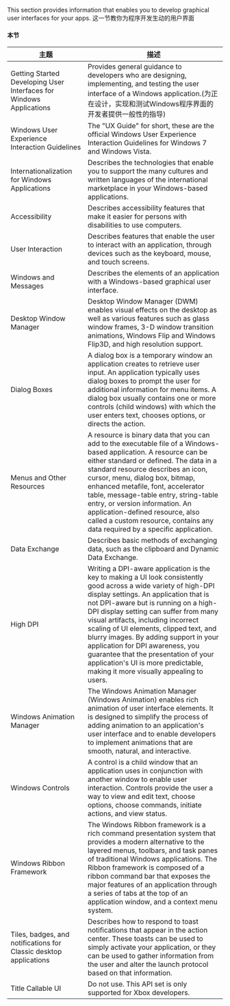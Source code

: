This section provides information that enables you to develop graphical user interfaces for your apps.
这一节教你为程序开发生动的用户界面

#### 本节

主题	| 描述
---- | -----
Getting Started Developing User Interfaces for Windows Applications | Provides general guidance to developers who are designing, implementing, and testing the user interface of a Windows application.(为正在设计，实现和测试Windows程序界面的开发者提供一般性的指导)
Windows User Experience Interaction Guidelines | The "UX Guide" for short, these are the official Windows User Experience Interaction Guidelines for Windows 7 and Windows Vista.
Internationalization for Windows Applications | Describes the technologies that enable you to support the many cultures and written languages of the international marketplace in your Windows-based applications.
Accessibility | Describes accessibility features that make it easier for persons with disabilities to use computers.
User Interaction | Describes features that enable the user to interact with an application, through devices such as the keyboard, mouse, and touch screens.
Windows and Messages | Describes the elements of an application with a Windows-based graphical user interface.
Desktop Window Manager | Desktop Window Manager (DWM) enables visual effects on the desktop as well as various features such as glass window frames, 3-D window transition animations, Windows Flip and Windows Flip3D, and high resolution support.
Dialog Boxes | A dialog box is a temporary window an application creates to retrieve user input. An application typically uses dialog boxes to prompt the user for additional information for menu items. A dialog box usually contains one or more controls (child windows) with which the user enters text, chooses options, or directs the action.
Menus and Other Resources | A resource is binary data that you can add to the executable file of a Windows-based application. A resource can be either standard or defined. The data in a standard resource describes an icon, cursor, menu, dialog box, bitmap, enhanced metafile, font, accelerator table, message-table entry, string-table entry, or version information. An application-defined resource, also called a custom resource, contains any data required by a specific application.
Data Exchange | Describes basic methods of exchanging data, such as the clipboard and Dynamic Data Exchange.
High DPI | Writing a DPI-aware application is the key to making a UI look consistently good across a wide variety of high-DPI display settings. An application that is not DPI-aware but is running on a high-DPI display setting can suffer from many visual artifacts, including incorrect scaling of UI elements, clipped text, and blurry images. By adding support in your application for DPI awareness, you guarantee that the presentation of your application's UI is more predictable, making it more visually appealing to users.
Windows Animation Manager | The Windows Animation Manager (Windows Animation) enables rich animation of user interface elements. It is designed to simplify the process of adding animation to an application's user interface and to enable developers to implement animations that are smooth, natural, and interactive.
Windows Controls | A control is a child window that an application uses in conjunction with another window to enable user interaction. Controls provide the user a way to view and edit text, choose options, choose commands, initiate actions, and view status.
Windows Ribbon Framework | The Windows Ribbon framework is a rich command presentation system that provides a modern alternative to the layered menus, toolbars, and task panes of traditional Windows applications. The Ribbon framework is composed of a ribbon command bar that exposes the major features of an application through a series of tabs at the top of an application window, and a context menu system.
Tiles, badges, and notifications for Classic desktop applications | Describes how to respond to toast notifications that appear in the action center. These toasts can be used to simply activate your application, or they can be used to gather information from the user and alter the launch protocol based on that information.
Title Callable UI | Do not use. This API set is only supported for Xbox developers.


